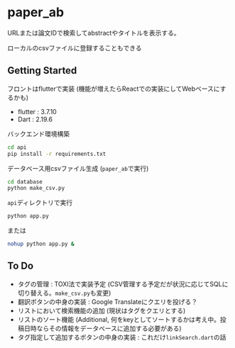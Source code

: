 # paper_ab

URLまたは論文IDで検索してabstractやタイトルを表示する。

ローカルのcsvファイルに登録することもできる

## Getting Started
フロントはflutterで実装 (機能が増えたらReactでの実装にしてWebベースにするかも)
- flutter : 3.7.10
- Dart : 2.19.6

バックエンド環境構築
```bash
cd api
pip install -r requirements.txt
```
データベース用csvファイル生成 (`paper_ab`で実行)
```bash
cd database
python make_csv.py
```
`api`ディレクトリで実行
```bash
python app.py
```
または
```bash
nohup python app.py &
```

## To Do
- タグの管理 : TOXI法で実装予定 (CSV管理する予定だが状況に応じてSQLに切り替える。`make_csv.py`も変更)
- 翻訳ボタンの中身の実装 : Google Translateにクエリを投げる？
- リストにおいて検索機能の追加 (現状はタグをクエリとする)
- リストのソート機能 (Additional, 何をkeyとしてソートするかは考え中。投稿日時ならその情報をデータベースに追加する必要がある)
- タグ指定して追加するボタンの中身の実装 : これだけ`linkSearch.dart`の話